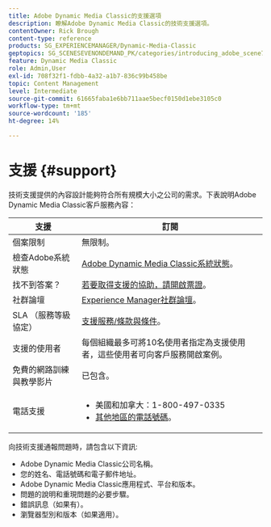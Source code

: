```yaml
---
title: Adobe Dynamic Media Classic的支援選項
description: 瞭解Adobe Dynamic Media Classic的技術支援選項。
contentOwner: Rick Brough
content-type: reference
products: SG_EXPERIENCEMANAGER/Dynamic-Media-Classic
geptopics: SG_SCENESEVENONDEMAND_PK/categories/introducing_adobe_scene7
feature: Dynamic Media Classic
role: Admin,User
exl-id: 708f32f1-fdbb-4a32-a1b7-836c99b458be
topic: Content Management
level: Intermediate
source-git-commit: 61665faba1e6bb711aae5becf0150d1ebe3105c0
workflow-type: tm+mt
source-wordcount: '185'
ht-degree: 14%

---
```


# 支援 {#support}

技術支援提供的內容設計能夠符合所有規模大小之公司的需求。下表說明Adobe Dynamic Media Classic客戶服務內容：

| 支援 | 訂閱 |
| --- | --- |
| 個案限制 | 無限制。 |
| 檢查Adobe系統狀態 | [Adobe Dynamic Media Classic系統狀態](https://status.adobe.com/products/1175)。 |
| 找不到答案？ | [若要取得支援的協助，請開啟票證](https://experienceleague.adobe.com/zh-hant?support-solution=General#support)。 |
| 社群論壇 | [Experience Manager社群論壇](https://experienceleaguecommunities.adobe.com/t5/adobe-experience-manager/ct-p/adobe-experience-manager-community)。 |
| SLA （服務等級協定） | [支援服務/條款與條件](https://helpx.adobe.com/tw/support/programs/support-policies-terms-conditions.html)。 |
| 支援的使用者 | 每個組織最多可將10名使用者指定為支援使用者，這些使用者可向客戶服務開啟案例。 |
| 免費的網路訓練與教學影片 | 已包含。 |
| 電話支援 | <ul><li>美國和加拿大：1-800-497-0335 </li><li>[其他地區的電話號碼](https://experienceleague.adobe.com/zh-hant?support-tab=home#support)。 </li></ul> |

<!-- |Create a support case| [https://helpx.adobe.com/tw/enterprise/admin-guide.html/enterprise/using/support-for-experience-cloud.ug.html](https://helpx.adobe.com/tw/enterprise/admin-guide.html/enterprise/using/support-for-experience-cloud.ug.html) | -->

向技術支援通報問題時，請包含以下資訊:

* Adobe Dynamic Media Classic公司名稱。
* 您的姓名、電話號碼和電子郵件地址。
* Adobe Dynamic Media Classic應用程式、平台和版本。
* 問題的說明和重現問題的必要步驟。
* 錯誤訊息（如果有）。
* 瀏覽器型別和版本（如果適用）。
